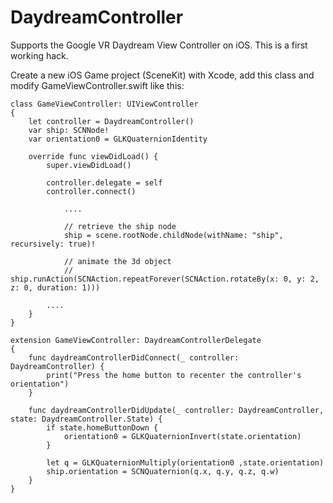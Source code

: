 # DaydreamController

Supports the Google VR Daydream View Controller on iOS.
This is a first working hack.

Create a new iOS Game project (SceneKit) with Xcode, add this class
and modify GameViewController.swift like this:

	class GameViewController: UIViewController
	{
	    let controller = DaydreamController()
	    var ship: SCNNode!
	    var orientation0 = GLKQuaternionIdentity
	    
	    override func viewDidLoad() {
	        super.viewDidLoad()
	        
	        controller.delegate = self
	        controller.connect()
	            
	            ....
	            
	            // retrieve the ship node
	            ship = scene.rootNode.childNode(withName: "ship", recursively: true)!
	            
	            // animate the 3d object
	            // ship.runAction(SCNAction.repeatForever(SCNAction.rotateBy(x: 0, y: 2, z: 0, duration: 1)))
	            
	        ....
	    }
	}
	
	extension GameViewController: DaydreamControllerDelegate
	{
	    func daydreamControllerDidConnect(_ controller: DaydreamController) {
	        print("Press the home button to recenter the controller's orientation")
	    }
	    
	    func daydreamControllerDidUpdate(_ controller: DaydreamController, state: DaydreamController.State) {
	        if state.homeButtonDown {
	            orientation0 = GLKQuaternionInvert(state.orientation)
	        }
	        
	        let q = GLKQuaternionMultiply(orientation0 ,state.orientation)
	        ship.orientation = SCNQuaternion(q.x, q.y, q.z, q.w)
	    }
	}


